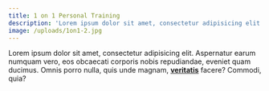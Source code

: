 ```yaml
---
title: 1 on 1 Personal Training
description: 'Lorem ipsum dolor sit amet, consectetur adipisicing elit. Magnam quas, asperiores sint!'
image: /uploads/1on1-2.jpg
---
```



Lorem ipsum dolor sit amet, consectetur adipisicing elit. Aspernatur earum numquam vero, eos obcaecati corporis nobis repudiandae, eveniet quam ducimus. Omnis porro nulla, quis unde magnam, [**veritatis**](/classes/) facere? Commodi, quia?